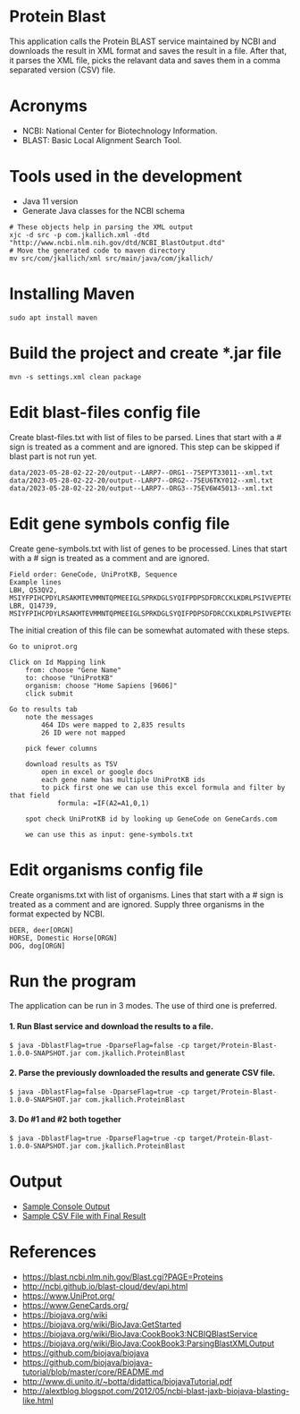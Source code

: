 # Protein Blast
This application calls the Protein BLAST service maintained by NCBI and downloads the result in XML format and saves the result in a file. After that, it parses the XML file, picks the relavant data and saves them in a comma separated version (CSV) file.

# Acronyms
* NCBI: National Center for Biotechnology Information.
* BLAST: Basic Local Alignment Search Tool.

# Tools used in the development
* Java 11 version
* Generate Java classes for the NCBI schema
```
# These objects help in parsing the XML output
xjc -d src -p com.jkallich.xml -dtd "http://www.ncbi.nlm.nih.gov/dtd/NCBI_BlastOutput.dtd"
# Move the generated code to maven directory
mv src/com/jkallich/xml src/main/java/com/jkallich/
```

# Installing Maven
```
sudo apt install maven
```

# Build the project and create *.jar file
```
mvn -s settings.xml clean package
```

# Edit blast-files config file
Create blast-files.txt with list of files to be parsed. Lines that start with a # sign is treated as a comment and are ignored.
This step can be skipped if blast part is not run yet.
```
data/2023-05-28-02-22-20/output--LARP7--ORG1--75EPYT33011--xml.txt
data/2023-05-28-02-22-20/output--LARP7--ORG2--75EU6TKY012--xml.txt
data/2023-05-28-02-22-20/output--LARP7--ORG3--75EV6W45013--xml.txt
```

# Edit gene symbols config file
Create gene-symbols.txt with list of genes to be processed. Lines that start with a # sign is treated as a comment and are ignored.
```
Field order: GeneCode, UniProtKB, Sequence
Example lines
LBH, Q53QV2, MSIYFPIHCPDYLRSAKMTEVMMNTQPMEEIGLSPRKDGLSYQIFPDPSDFDRCCKLKDRLPSIVVEPTEGEVESGELRWPPEEFLVQEDEQDNCEETAKENKEQ
LBR, Q14739, MSIYFPIHCPDYLRSAKMTEVMMNTQPMEEIGLSPRKDGLSYQIFPDPSDFDRCCKLKDRLPSIVVEPTEGEVESGELRWPPEEFLVQEDEQDNCEETAKENKEQ
```
The initial creation of this file can be somewhat automated with these steps.
```
Go to uniprot.org

Click on Id Mapping link
    from: choose "Gene Name"
    to: choose "UniProtKB"
    organism: choose "Home Sapiens [9606]"
    click submit

Go to results tab
    note the messages
        464 IDs were mapped to 2,835 results
        26 ID were not mapped

    pick fewer columns

    download results as TSV
        open in excel or google docs
        each gene name has multiple UniProtKB ids
        to pick first one we can use this excel formula and filter by that field
            formula: =IF(A2=A1,0,1)

    spot check UniProtKB id by looking up GeneCode on GeneCards.com

    we can use this as input: gene-symbols.txt
```

# Edit organisms config file
Create organisms.txt with list of organisms. Lines that start with a # sign is treated as a comment and are ignored.
Supply three organisms in the format expected by NCBI.
```
DEER, deer[ORGN]
HORSE, Domestic Horse[ORGN]
DOG, dog[ORGN]
```

# Run the program
The application can be run in 3 modes. The use of third one is preferred.

#### 1. Run Blast service and download the results to a file.
```
$ java -DblastFlag=true -DparseFlag=false -cp target/Protein-Blast-1.0.0-SNAPSHOT.jar com.jkallich.ProteinBlast
```
#### 2. Parse the previously downloaded the results and generate CSV file.
```
$ java -DblastFlag=false -DparseFlag=true -cp target/Protein-Blast-1.0.0-SNAPSHOT.jar com.jkallich.ProteinBlast
```
#### 3. Do #1 and #2 both together
```
$ java -DblastFlag=true -DparseFlag=true -cp target/Protein-Blast-1.0.0-SNAPSHOT.jar com.jkallich.ProteinBlast
```

# Output 
* [Sample Console Output](https://github.com/jkallich/Protein-Blast/blob/main/sample-console-output.txt)
* [Sample CSV File with Final Result](https://github.com/jkallich/Protein-Blast/blob/main/sample-final-results.csv)

# References
* https://blast.ncbi.nlm.nih.gov/Blast.cgi?PAGE=Proteins
* http://ncbi.github.io/blast-cloud/dev/api.html
* https://www.UniProt.org/
* https://www.GeneCards.org/
* https://biojava.org/wiki
* https://biojava.org/wiki/BioJava:GetStarted
* https://biojava.org/wiki/BioJava:CookBook3:NCBIQBlastService
* https://biojava.org/wiki/BioJava:CookBook3:ParsingBlastXMLOutput
* https://github.com/biojava/biojava
* https://github.com/biojava/biojava-tutorial/blob/master/core/README.md
* http://www.di.unito.it/~botta/didattica/biojavaTutorial.pdf
* http://alextblog.blogspot.com/2012/05/ncbi-blast-jaxb-biojava-blasting-like.html

